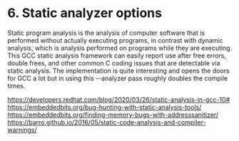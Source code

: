 # 6. Static analyzer options

Static program analysis is the analysis of computer software that is performed without actually executing programs, in contrast with dynamic analysis, which is analysis performed on programs while they are executing.
This GCC static analysis framework can easily report use after free errors, double frees, and other common C coding issues that are detectable via static analysis. The implementation is quite interesting and opens the doors for GCC a lot but in using this --analyzer pass roughly doubles the compile times.

https://developers.redhat.com/blog/2020/03/26/static-analysis-in-gcc-10#
https://embeddedbits.org/bug-hunting-with-static-analysis-tools/  
https://embeddedbits.org/finding-memory-bugs-with-addresssanitizer/
https://barro.github.io/2016/05/static-code-analysis-and-compiler-warnings/  
